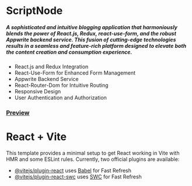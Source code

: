 
<h1>ScriptNode</h1>
  <h5>A sophisticated and intuitive blogging application that harmoniously blends the power of React.js, Redux,
 react-use-form, and the robust Appwrite backend service. This fusion of cutting-edge technologies results in a
 seamless and feature-rich platform designed to elevate both the content creation and consumption experience.</h5>

<ul>
  <li>React.js and Redux Integration </li>
  <li>React-Use-Form for Enhanced Form Management</li>
  <li>Appwrite Backend Service </li>
  <li>React-Router-Dom for Intuitive Routing</li>
  <li>Responsive Design</li>
  <li>User Authentication and Authorization</li>
</ul>

<h3><a href="https://scriptnode.netlify.app/"> Preview</a></h3>


# React + Vite
This template provides a minimal setup to get React working in Vite with HMR and some ESLint rules.
Currently, two official plugins are available:

- [@vitejs/plugin-react](https://github.com/vitejs/vite-plugin-react/blob/main/packages/plugin-react/README.md) uses [Babel](https://babeljs.io/) for Fast Refresh
- [@vitejs/plugin-react-swc](https://github.com/vitejs/vite-plugin-react-swc) uses [SWC](https://swc.rs/) for Fast Refresh
